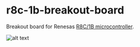 # r8c-1b-breakout-board
Breakout board for Renesas [R8C/1B microcontroller](https://www.renesas.com/en-us/products/microcontrollers-microprocessors/r8c/r8c1x/r8c1b.html "R8C/1B Homepage").

![alt text](https://github.com/newell/r8c-1b-breakout-board/r8c-1b-bo.jpg "R8C/1B PCB Photo Mode")

